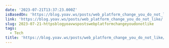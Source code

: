 ```yaml
---
date: '2023-07-21T13:37:23.000Z'
isBasedOn: 'https://blog.yoav.ws/posts/web_platform_change_you_do_not_like/'
link: 'https://blog.yoav.ws/posts/web_platform_change_you_do_not_like/'
slug: 2023-07-21-httpsblogyoavwspostswebplatformchangeyoudonotlike
tags:
  - Tech
title: 'https://blog.yoav.ws/posts/web_platform_change_you_do_not_like/'
---
```


